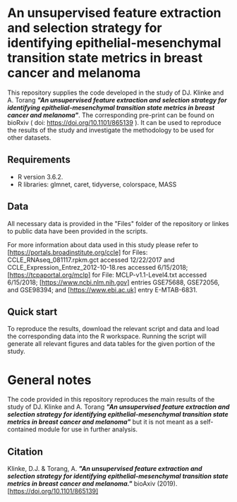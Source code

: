 # **An unsupervised feature extraction and selection strategy for identifying epithelial-mesenchymal transition state metrics in breast cancer and melanoma**

This repository supplies the code developed in the study of DJ. Klinke and A. Torang **_"An unsupervised feature extraction and selection strategy for identifying epithelial-mesenchymal transition state metrics in breast cancer and melanoma"_**. The corresponding pre-print can be found on bioRxiv ( doi: https://doi.org/10.1101/865139 ). It can be used to reproduce the results of the study and investigate the methodology to be used for other datasets.

## **Requirements**

* R version 3.6.2.
* R libraries: glmnet, caret, tidyverse, colorspace, MASS

## **Data**

All necessary data is provided in the "Files" folder of the repository or linkes to public data have been provided in the scripts.

For more information about data used in this study please refer to [https://portals.broadinstitute.org/ccle] for Files: CCLE_RNAseq_081117.rpkm.gct accessed 12/22/2017 and CCLE_Expression_Entrez_2012-10-18.res accessed 6/15/2018; [https://tcpaportal.org/mclp] for File: MCLP-v1.1-Level4.txt accessed 6/15/2018; [https://www.ncbi.nlm.nih.gov] entries GSE75688, GSE72056, and GSE98394; and [https://www.ebi.ac.uk] entry E-MTAB-6831.

## **Quick start**

To reproduce the results, download the relevant script and data and load the corresponding data into the R workspace. Running the script will generate all relevant figures and data tables for the given portion of the study.

# General notes

The code provided in this repository reproduces the main results of the study of DJ. Klinke and A. Torang **_"An unsupervised feature extraction and selection strategy for identifying epithelial-mesenchymal transition state metrics in breast cancer and melanoma"_** but it is not meant as a self-contained module for use in further analysis.

## Citation

Klinke, D.J. & Torang, A. **_"An unsupervised feature extraction and selection strategy for identifying epithelial-mesenchymal transition state metrics in breast cancer and melanoma."_** bioAxiv (2019). [https://doi.org/10.1101/865139]
